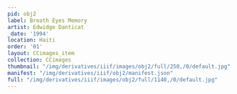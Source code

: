 ```yaml
---
pid: obj2
label: Breath Eyes Memory
artist: Edwidge Danticat
_date: '1994'
location: Haiti
order: '01'
layout: CCimages_item
collection: CCimages
thumbnail: "/img/derivatives/iiif/images/obj2/full/250,/0/default.jpg"
manifest: "/img/derivatives/iiif/obj2/manifest.json"
full: "/img/derivatives/iiif/images/obj2/full/1140,/0/default.jpg"
---
```

